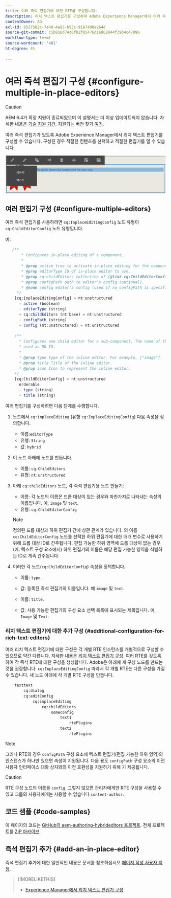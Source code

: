 ```yaml
---
title: 여러 즉석 편집기에 대한 RTE를 구성합니다.
description: 리치 텍스트 편집기를 구성하여 Adobe Experience Manager에서 여러 즉석 편집기를 만들 수 있습니다.
contentOwner: AG
exl-id: 8537582c-7e48-4a93-b93c-9187400e264d
source-git-commit: c5b816d74c6f02f85476d16868844f39b4c47996
workflow-type: tm+mt
source-wordcount: '481'
ht-degree: 4%

---
```


# 여러 즉석 편집기 구성 {#configure-multiple-in-place-editors}

>[!CAUTION]
>
>AEM 6.4가 확장 지원이 종료되었으며 이 설명서는 더 이상 업데이트되지 않습니다. 자세한 내용은 [기술 지원 기간](https://helpx.adobe.com/kr/support/programs/eol-matrix.html). 지원되는 버전 찾기 [여기](https://experienceleague.adobe.com/docs/).

여러 즉석 편집기가 있도록 Adobe Experience Manager에서 리치 텍스트 편집기를 구성할 수 있습니다. 구성된 경우 적절한 컨텐츠를 선택하고 적절한 편집기를 열 수 있습니다.

![특정 즉석 편집기](assets/rte-inplace-editor.png)

## 여러 편집기 구성 {#configure-multiple-editors}

여러 즉석 편집기를 사용하려면 `cq:InplaceEditingConfig` 노드 유형이 `cq:ChildEditorConfig` 노드 유형입니다.

예:

```js
   /**
       * Configures in-place editing of a component.
       *
       * @prop active true to activate in-place editing for the component.
       * @prop editorType ID of in-place editor to use.
       * @prop cq:childEditors collection of {@link cq:ChildEditorConfig} nodes.
       * @prop configPath path to editor's config (optional).
       * @node config editor's config (used if no configPath is specified; optional).
     */
    [cq:InplaceEditingConfig] > nt:unstructured
      - active (boolean)
      - editorType (string)
      + cq:childEditors (nt:base) = nt:unstructured
      - configPath (string)
      + config (nt:unstructured) = nt:unstructured

    /**
      * Configures one child editor for a sub-component. The name of the this node is
      * used as DD ID.
      *
      * @prop type type of the inline editor. For example, ["image"].
      * @prop title Title of the inline editor.
      * @prop icon Icon to represent the inline editor.
    */
    [cq:ChildEditorConfig] > nt:unstructured
      orderable
      - type (string)
      - title (string)
```

여러 편집기를 구성하려면 다음 단계를 수행합니다.

1. 노드에서 `cq:inplaceEditing` (유형 `cq:InplaceEditingConfig`) 다음 속성을 정의합니다.

   * 이름:`editorType`
   * 유형: `String`
   * 값: `hybrid`

1. 이 노드 아래에 노드를 만듭니다.

   * 이름: `cq:ChildEditors`
   * 유형: `nt:unstructured`

1. 아래 `cq:childEditors` 노드, 각 즉석 편집기용 노드 만들기:

   * 이름: 각 노드의 이름은 드롭 대상이 있는 경우와 마찬가지로 나타내는 속성의 이름입니다. 예, `image` 및 `text`.
   * 유형: `cq:ChildEditorConfig`

   >[!NOTE]
   >
   >정의된 드롭 대상과 하위 편집기 간에 상관 관계가 있습니다. 의 이름 `cq:ChildEditorConfig` 노드를 선택한 하위 편집기에 대한 매개 변수로 사용하기 위해 드롭 대상 ID로 간주됩니다. 편집 가능한 하위 영역에 드롭 대상이 없는 경우(예: 텍스트 구성 요소에서) 하위 편집기의 이름은 해당 편집 가능한 영역을 식별하는 ID로 계속 간주됩니다.

1. 이러한 각 노드(`cq:ChildEditorConfig`) 속성을 정의합니다.

   * 이름: `type`.
   * 값: 등록된 즉석 편집기의 이름입니다. 예 `image` 및 `text`.

   * 이름: `title`.
   * 값: 사용 가능한 편집기의 구성 요소 선택 목록에 표시되는 제목입니다. 예, `Image` 및 `Text`.

### 리치 텍스트 편집기에 대한 추가 구성 {#additional-configuration-for-rich-text-editors}

여러 리치 텍스트 편집기에 대한 구성은 각 개별 RTE 인스턴스를 개별적으로 구성할 수 있으므로 약간 다릅니다. 자세한 내용은 [리치 텍스트 편집기 구성](/help/sites-administering/rich-text-editor.md). 여러 RTE를 갖도록 하여 각 즉석 RTE에 대한 구성을 생성합니다. Adobe은 아래에 새 구성 노드를 만드는 것을 권장합니다. `cq:InplaceEditingConfig` 따라서 각 개별 RTE는 다른 구성을 가질 수 있습니다. 새 노드 아래에 각 개별 RTE 구성을 만듭니다.

```xml
    texttext
        cq:dialog
        cq:editConfig
            cq:inplaceEditing
                cq:childEditors
                    someconfig
                        text1
                            rtePlugins
                        text2
                            rtePlugins
```

>[!NOTE]
>
>그러나 RTE의 경우 `configPath` 구성 요소에 텍스트 편집기(편집 가능한 하위 영역)의 인스턴스가 하나만 있으면 속성이 지원됩니다. 다음 용도 `configPath` 구성 요소의 이전 사용자 인터페이스 대화 상자와의 이전 호환성을 지원하기 위해 가 제공됩니다.

>[!CAUTION]
>
>RTE 구성 노드의 이름을 `config`. 그렇지 않으면 관리자에게만 RTE 구성을 사용할 수 있고 그룹의 사용자에게는 사용할 수 없습니다 `content-author`.

## 코드 샘플 {#code-samples}

이 페이지의 코드는 [GitHub의 aem-authoring-hybrideditors 프로젝트](https://github.com/Adobe-Marketing-Cloud/aem-authoring-hybrideditors). 전체 프로젝트를 [ZIP 아카이브](https://github.com/Adobe-Marketing-Cloud/aem-authoring-hybrideditors/archive/master.zip).

## 즉석 편집기 추가 {#add-an-in-place-editor}

즉석 편집기 추가에 대한 일반적인 내용은 문서를 참조하십시오 [페이지 작성 사용자 지정](/help/sites-developing/customizing-page-authoring-touch.md#add-new-in-place-editor).

>[!MORELIKETHIS]
>
>* [Experience Manager에서 리치 텍스트 편집기 구성](/help/sites-administering/rich-text-editor.md).

